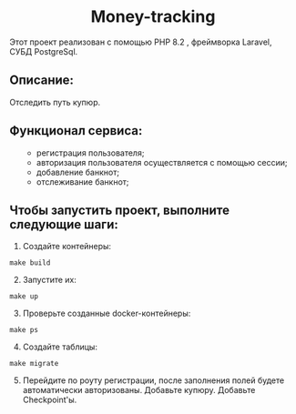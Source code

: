 <h1 align="center">Money-tracking</h1>
  <p> Этот проект реализован с помощью PHP 8.2 , фреймворка Laravel, СУБД PostgreSql.
 <h2>Описание:</h2>
  <p> Отследить путь купюр.</p>
<h2>Функционал сервиса:</h2>
<ul>

- регистрация пользователя;
- авторизация пользователя осуществляется с помощью сессии;
- добавление банкнот;
- отслеживание банкнот;  
</ul>


<h2> Чтобы запустить проект, выполните следующие шаги:</h2>

1. Создайте контейнеры:

```make build```

2. Запустите их:

```make up```

3. Проверьте созданные docker-контейнеры:

```make ps```

4. Создайте таблицы:

```make migrate``` 

5. Перейдите по роуту регистрации, после заполнения полей будете автоматически авторизованы. Добавьте купюру. Добавьте Checkpoint'ы.

